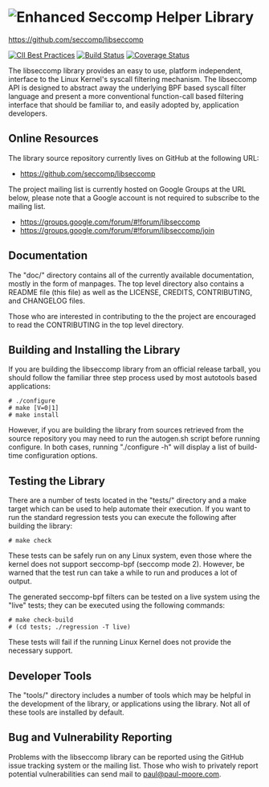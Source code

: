 ![Enhanced Seccomp Helper Library](https://github.com/seccomp/libseccomp-artwork/blob/master/logo/libseccomp-color_text.png)
===============================================================================
https://github.com/seccomp/libseccomp

[![CII Best Practices](https://bestpractices.coreinfrastructure.org/projects/608/badge)](https://bestpractices.coreinfrastructure.org/projects/608)
[![Build Status](https://travis-ci.org/seccomp/libseccomp.svg?branch=master)](https://travis-ci.org/seccomp/libseccomp)
[![Coverage Status](https://coveralls.io/repos/github/seccomp/libseccomp/badge.svg?branch=master)](https://coveralls.io/github/seccomp/libseccomp?branch=master)

The libseccomp library provides an easy to use, platform independent, interface
to the Linux Kernel's syscall filtering mechanism.  The libseccomp API is
designed to abstract away the underlying BPF based syscall filter language and
present a more conventional function-call based filtering interface that should
be familiar to, and easily adopted by, application developers.

## Online Resources

The library source repository currently lives on GitHub at the following URL:

* https://github.com/seccomp/libseccomp

The project mailing list is currently hosted on Google Groups at the URL below,
please note that a Google account is not required to subscribe to the mailing
list.

* https://groups.google.com/forum/#!forum/libseccomp
* https://groups.google.com/forum/#!forum/libseccomp/join

## Documentation

The "doc/" directory contains all of the currently available documentation,
mostly in the form of manpages.  The top level directory also contains a README
file (this file) as well as the LICENSE, CREDITS, CONTRIBUTING, and
CHANGELOG files.

Those who are interested in contributing to the the project are encouraged to
read the CONTRIBUTING in the top level directory.

## Building and Installing the Library

If you are building the libseccomp library from an official release tarball,
you should follow the familiar three step process used by most autotools based
applications:

	# ./configure
	# make [V=0|1]
	# make install

However, if you are building the library from sources retrieved from the source
repository you may need to run the autogen.sh script before running configure.
In both cases, running "./configure -h" will display a list of build-time
configuration options.

## Testing the Library

There are a number of tests located in the "tests/" directory and a make target
which can be used to help automate their execution.  If you want to run the
standard regression tests you can execute the following after building the
library:

	# make check

These tests can be safely run on any Linux system, even those where the kernel
does not support seccomp-bpf (seccomp mode 2).  However, be warned that the
test run can take a while to run and produces a lot of output.

The generated seccomp-bpf filters can be tested on a live system using the
"live" tests; they can be executed using the following commands:

	# make check-build
	# (cd tests; ./regression -T live)

These tests will fail if the running Linux Kernel does not provide the
necessary support.

## Developer Tools

The "tools/" directory includes a number of tools which may be helpful in the
development of the library, or applications using the library.  Not all of
these tools are installed by default.

## Bug and Vulnerability Reporting

Problems with the libseccomp library can be reported using the GitHub issue
tracking system or the mailing list.  Those who wish to privately report
potential vulnerabilities can send mail to paul@paul-moore.com.
